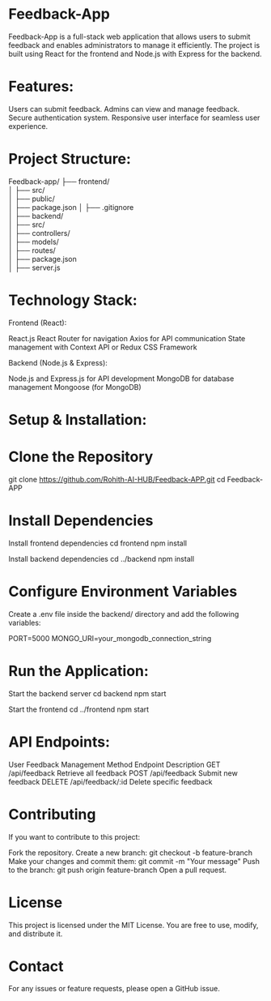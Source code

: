 # Feedback-App

Feedback-App is a full-stack web application that allows users to submit feedback and enables administrators to manage it efficiently. The project is built using React for the frontend and Node.js with Express for the backend.

# Features:

Users can submit feedback.
Admins can view and manage feedback.
Secure authentication system.
Responsive user interface for seamless user experience.

# Project Structure:

Feedback-app/
├── frontend/       
│   ├── src/        
│   ├── public/     
│   ├── package.json
│   ├── .gitignore  
│
├── backend/        
│   ├── src/        
│   ├── controllers/  
│   ├── models/      
│   ├── routes/      
│   ├── package.json  
│   ├── server.js    

# Technology Stack:

Frontend (React):

React.js
React Router for navigation
Axios for API communication
State management with Context API or Redux
CSS Framework

Backend (Node.js & Express):

Node.js and Express.js for API development
MongoDB for database management
Mongoose (for MongoDB)

# Setup & Installation:

# Clone the Repository

git clone https://github.com/Rohith-AI-HUB/Feedback-APP.git
cd Feedback-APP

# Install Dependencies

Install frontend dependencies
cd frontend
npm install

Install backend dependencies
cd ../backend
npm install

# Configure Environment Variables
Create a .env file inside the backend/ directory and add the following variables:

PORT=5000
MONGO_URI=your_mongodb_connection_string

# Run the Application:

Start the backend server
cd backend
npm start

Start the frontend
cd ../frontend
npm start

# API Endpoints:

User Feedback Management
Method	Endpoint	Description
GET	/api/feedback	Retrieve all feedback
POST	/api/feedback	Submit new feedback
DELETE	/api/feedback/:id	Delete specific feedback

# Contributing
If you want to contribute to this project:

Fork the repository.
Create a new branch: git checkout -b feature-branch
Make your changes and commit them: git commit -m "Your message"
Push to the branch: git push origin feature-branch
Open a pull request.

# License
This project is licensed under the MIT License. You are free to use, modify, and distribute it.

# Contact
For any issues or feature requests, please open a GitHub issue.
